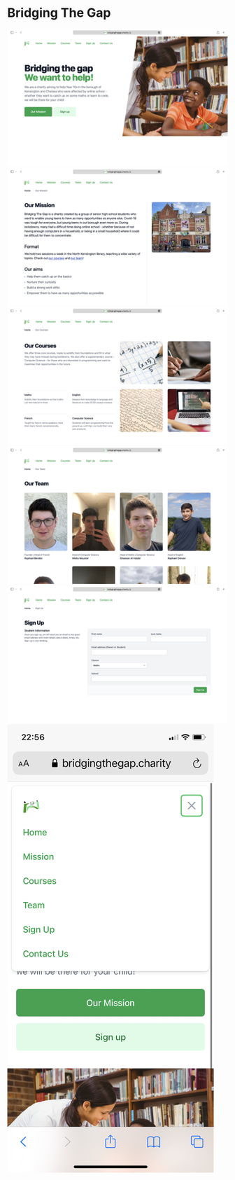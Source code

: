# Bridging The Gap

![home](/screenshots/home.png) ![mission](/screenshots/mission.png) ![courses](/screenshots/courses.png) ![team](/screenshots/team.png) ![signup](/screenshots/signup.png) ![mobile](/screenshots/mobile.png)
